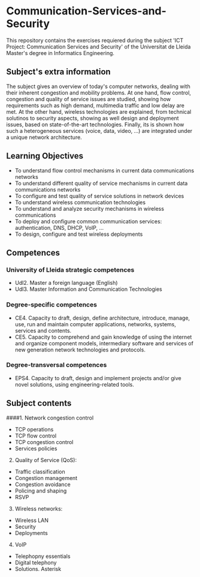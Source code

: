 # Communication-Services-and-Security

This repository contains the exercises requiered during the subject 'ICT Project: Communication Services and Security' of the Universitat de Lleida Master's degree in Informatics Engineering.

## Subject's extra information
The subject gives an overview of today's computer networks, dealing with their inherent congestion and mobility problems. At one hand, flow control, congestion and quality of service issues are studied, showing how requirements such as high demand, multimedia traffic and low delay are met. At the other hand, wireless technologies are explained, from technical solutinos to security aspects, showing as well design and deployment issues, based on state-of-the-art technologies. Finally, its is shown how such a heterogeneous
services (voice, data, video, ...) are integrated under a unique network architecture.

## Learning Objectives
- To understand flow control mechanisms in current data communications networks
- To understand different quality of service mechanisms in current data communications networks
- To configure and test quality of service solutions in network devices
- To understand wireless communication technologies
- To understand and analyze security mechanisms in wireless communications
- To deploy and configure common communication services: authentication, DNS, DHCP, VoIP, ...
- To design, configure and test wireless deployments

## Competences
### University of Lleida strategic competences
- Udl2. Master a foreign language (English)
- Udl3. Master Information and Communication Technologies

### Degree-specific competences
- CE4. Capacity to draft, design, define architecture, introduce, manage, use, run and maintain computer applications, networks, systems, services and contents.
- CE5. Capacity to comprehend and gain knowledge of using the internet and organize component models, intermediary software and services of new generation network technologies and protocols.

### Degree-transversal competences
- EPS4. Capacity to draft, design and implement projects and/or give novel solutions, using engineering-related tools.

## Subject contents
####1. Network congestion control
  - TCP operations
  - TCP flow control
  - TCP congestion control
  - Services policies
2. Quality of Service (QoS):
  - Traffic classification
  - Congestion management
  - Congestion avoidance
  - Policing and shaping
  - RSVP
3. Wireless networks:
  - Wireless LAN
  - Security
  - Deployments
4. VoIP
  - Telephopny essentials
  - Digital telephony
  - Solutions. Asterisk
